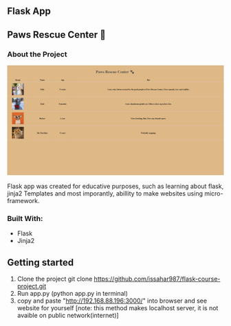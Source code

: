 ## Flask App
## Paws Rescue Center 🐾
### About the Project
![This is an image](/static/home.png)

Flask app was created for educative purposes, such as learning about flask, jinja2 Templates and most imporantly, abillity to make websites using micro-framework.

### Built With:

* Flask
* Jinja2
## Getting started

1. Clone the project git clone https://github.com/issahar987/flask-course-project.git
2. Run app.py (python app.py in terminal)
3. copy and paste "http://192.168.88.196:3000/" into browser and see website for yourself [note: this method makes localhost server, it is not avaible on public network(internet)]